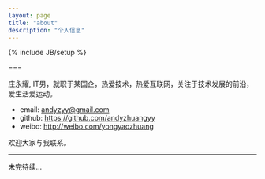 ```yaml
---
layout: page
title: "about"
description: "个人信息"
---
```

{% include JB/setup %}


===

庄永耀, IT男，就职于某国企，热爱技术，热爱互联网，关注于技术发展的前沿，爱生活爱运动。

* email: [andyzyy@gmail.com](mailto:andyzyy@gmail.com)
* github: <https://github.com/andyzhuangyy>
* weibo: <http://weibo.com/yongyaozhuang>

欢迎大家与我联系。

---
未完待续...
